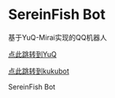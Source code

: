 # SereinFish Bot
基于YuQ-Mirai实现的QQ机器人

[点此跳转到YuQ](https://github.com/YuQWorks)

[点此跳转到kukubot](https://github.com/kukume/kukubot)

SereinFish Bot
